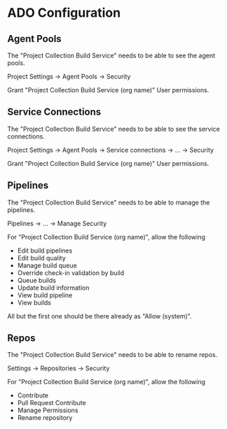 # ADO Configuration

## Agent Pools

The "Project Collection Build Service" needs to be able to see the agent pools.

Project Settings -> Agent Pools -> Security

Grant "Project Collection Build Service (org name)" User permissions.

## Service Connections

The "Project Collection Build Service" needs to be able to see the service connections.

Project Settings -> Agent Pools -> Service connections -> ... -> Security

Grant "Project Collection Build Service (org name)" User permissions.

## Pipelines

The "Project Collection Build Service" needs to be able to manage the pipelines.

Pipelines -> ... -> Manage Security

For "Project Collection Build Service (org name)", allow the following

- Edit build pipelines
- Edit build quality
- Manage build queue
- Override check-in validation by build
- Queue builds
- Update build information
- View build pipeline
- View builds

All but the first one should be there already as "Allow (system)".

## Repos

The "Project Collection Build Service" needs to be able to rename repos.

Settings -> Repositories -> Security

For "Project Collection Build Service (org name)", allow the following

- Contribute
- Pull Request Contribute
- Manage Permissions
- Rename repository
